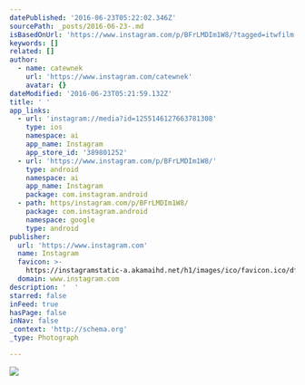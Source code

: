 ```yaml
---
datePublished: '2016-06-23T05:22:02.346Z'
sourcePath: _posts/2016-06-23-.md
isBasedOnUrl: 'https://www.instagram.com/p/BFrLMDIm1W8/?tagged=itwfilm'
keywords: []
related: []
author:
  - name: catewnek
    url: 'https://www.instagram.com/catewnek'
    avatar: {}
dateModified: '2016-06-23T05:21:59.132Z'
title: ' '
app_links:
  - url: 'instagram://media?id=1255146127663781308'
    type: ios
    namespace: ai
    app_name: Instagram
    app_store_id: '389801252'
  - url: 'https://www.instagram.com/p/BFrLMDIm1W8/'
    type: android
    namespace: ai
    app_name: Instagram
    package: com.instagram.android
  - path: https/instagram.com/p/BFrLMDIm1W8/
    package: com.instagram.android
    namespace: google
    type: android
publisher:
  url: 'https://www.instagram.com'
  name: Instagram
  favicon: >-
    https://instagramstatic-a.akamaihd.net/h1/images/ico/favicon.ico/dfa85bb1fd63.ico
  domain: www.instagram.com
description: '  '
starred: false
inFeed: true
hasPage: false
inNav: false
_context: 'http://schema.org'
_type: Photograph

---
```

![  ](https://imgflo.herokuapp.com/graph/vahj1ThiexotieMo/f0242e9ddc0333f3c99d94005508a682/croprotate.jpg?cropheight=480&cropwidth=640&degrees=0&input=https%3A%2F%2Fscontent.cdninstagram.com%2Ft51.2885-15%2Fs640x640%2Fsh0.08%2Fe35%2F13285506_498183790382977_1852951467_n.jpg%3Fig_cache_key%3DMTI1NTE0NjEyNzY2Mzc4MTMwOA%253D%253D.2&x=0&y=80)